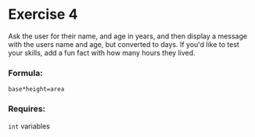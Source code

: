 # Exercise 4
Ask the user for their name, and age in years, and then display a message with the users name and age, but converted to days.
If you'd like to test your skills, add a fun fact with how many hours they lived.

### Formula:
`base*height=area`

### Requires:
`int` variables
